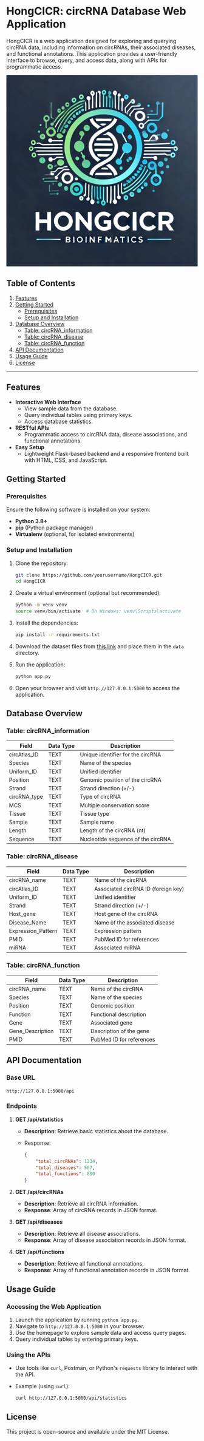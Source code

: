 # HongCICR: circRNA Database Web Application

HongCICR is a web application designed for exploring and querying circRNA data, including information on circRNAs, their associated diseases, and functional annotations. This application provides a user-friendly interface to browse, query, and access data, along with APIs for programmatic access.

![HongCICR Logo](static/images/logo.png)

## Table of Contents

1. [Features](#features)
2. [Getting Started](#getting-started)
   - [Prerequisites](#prerequisites)
   - [Setup and Installation](#setup-and-installation)
3. [Database Overview](#database-overview)
   - [Table: circRNA_information](#table-circrna_information)
   - [Table: circRNA_disease](#table-circrna_disease)
   - [Table: circRNA_function](#table-circrna_function)
4. [API Documentation](#api-documentation)
5. [Usage Guide](#usage-guide)
6. [License](#license)

------

## Features

- **Interactive Web Interface**
  - View sample data from the database.
  - Query individual tables using primary keys.
  - Access database statistics.
- **RESTful APIs**
  - Programmatic access to circRNA data, disease associations, and functional annotations.
- **Easy Setup**
  - Lightweight Flask-based backend and a responsive frontend built with HTML, CSS, and JavaScript.

## Getting Started

### Prerequisites

Ensure the following software is installed on your system:

- **Python 3.8+**
- **pip** (Python package manager)
- **Virtualenv** (optional, for isolated environments)

### Setup and Installation

1. Clone the repository:

   ```bash
   git clone https://github.com/yourusername/HongCICR.git
   cd HongCICR
   ```

2. Create a virtual environment (optional but recommended):

   ```bash
   python -m venv venv
   source venv/bin/activate  # On Windows: venv\Scripts\activate
   ```

3. Install the dependencies:

   ```bash
   pip install -r requirements.txt
   ```

4. Download the dataset files from [this link](https://jbox.sjtu.edu.cn/l/y1D7o2) and place them in the `data` directory.

5. Run the application:

   ```bash
   python app.py
   ```

6. Open your browser and visit `http://127.0.0.1:5000` to access the application.

## Database Overview

### Table: circRNA_information

| Field        | Data Type | Description                        |
| ------------ | --------- | ---------------------------------- |
| circAtlas_ID | TEXT      | Unique identifier for the circRNA  |
| Species      | TEXT      | Name of the species                |
| Uniform_ID   | TEXT      | Unified identifier                 |
| Position     | TEXT      | Genomic position of the circRNA    |
| Strand       | TEXT      | Strand direction (+/-)             |
| circRNA_type | TEXT      | Type of circRNA                    |
| MCS          | TEXT      | Multiple conservation score        |
| Tissue       | TEXT      | Tissue type                        |
| Sample       | TEXT      | Sample name                        |
| Length       | TEXT      | Length of the circRNA (nt)         |
| Sequence     | TEXT      | Nucleotide sequence of the circRNA |

### Table: circRNA_disease

| Field              | Data Type | Description                         |
| ------------------ | --------- | ----------------------------------- |
| circRNA_name       | TEXT      | Name of the circRNA                 |
| circAtlas_ID       | TEXT      | Associated circRNA ID (foreign key) |
| Uniform_ID         | TEXT      | Unified identifier                  |
| Strand             | TEXT      | Strand direction (+/-)              |
| Host_gene          | TEXT      | Host gene of the circRNA            |
| Disease_Name       | TEXT      | Name of the associated disease      |
| Expression_Pattern | TEXT      | Expression pattern                  |
| PMID               | TEXT      | PubMed ID for references            |
| miRNA              | TEXT      | Associated miRNA                    |

### Table: circRNA_function

| Field            | Data Type | Description              |
| ---------------- | --------- | ------------------------ |
| circRNA_name     | TEXT      | Name of the circRNA      |
| Species          | TEXT      | Name of the species      |
| Position         | TEXT      | Genomic position         |
| Function         | TEXT      | Functional description   |
| Gene             | TEXT      | Associated gene          |
| Gene_Description | TEXT      | Description of the gene  |
| PMID             | TEXT      | PubMed ID for references |

## API Documentation

### Base URL

```
http://127.0.0.1:5000/api
```

### Endpoints

1. **GET /api/statistics**

   - **Description**: Retrieve basic statistics about the database.

   - Response:

     ```json
     {
         "total_circRNAs": 1234,
         "total_diseases": 567,
         "total_functions": 890
     }
     ```

2. **GET /api/circRNAs**

   - **Description**: Retrieve all circRNA information.
   - **Response**: Array of circRNA records in JSON format.

3. **GET /api/diseases**

   - **Description**: Retrieve all disease associations.
   - **Response**: Array of disease association records in JSON format.

4. **GET /api/functions**

   - **Description**: Retrieve all functional annotations.
   - **Response**: Array of functional annotation records in JSON format.

## Usage Guide

### Accessing the Web Application

1. Launch the application by running `python app.py`.
2. Navigate to `http://127.0.0.1:5000` in your browser.
3. Use the homepage to explore sample data and access query pages.
4. Query individual tables by entering primary keys.

### Using the APIs

- Use tools like `curl`, Postman, or Python's `requests` library to interact with the API.

- Example (using `curl`):

  ```bash
  curl http://127.0.0.1:5000/api/statistics
  ```

## License

This project is open-source and available under the MIT License.

